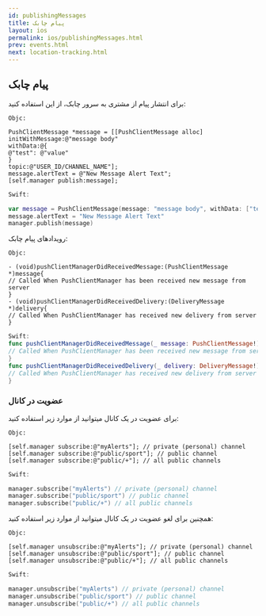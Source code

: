 ```yaml
---
id: publishingMessages
title: پیام چابک
layout: ios
permalink: ios/publishingMessages.html
prev: events.html
next: location-tracking.html
---
```


پیام چابک
-------------
برای انتشار پیام از مشتری به سرور چابک، از این استفاده کنید:

```objc
Objc:

PushClientMessage *message = [[PushClientMessage alloc]
initWithMessage:@"message body"
withData:@{
@"test": @"value"
}
topic:@"USER_ID/CHANNEL_NAME"];
message.alertText = @"New Message Alert Text";
[self.manager publish:message];
```
```swift
Swift:

var message = PushClientMessage(message: "message body", withData: ["test": "value"], topic: "USER_ID/CHANNEL_NAME")
message.alertText = "New Message Alert Text"
manager.publish(message)
```
رویدادهای پیام چابک:

```objc
Objc:

- (void)pushClientManagerDidReceivedMessage:(PushClientMessage *)message{
// Called When PushClientManager has been received new message from server
}
- (void)pushClientManagerDidReceivedDelivery:(DeliveryMessage *)delivery{
// Called When PushClientManager has received new delivery from server
}
```
```swift
Swift:
func pushClientManagerDidReceivedMessage(_ message: PushClientMessage!) {
// Called When PushClientManager has been received new message from server
}
func pushClientManagerDidReceivedDelivery(_ delivery: DeliveryMessage!) {
// Called When PushClientManager has received new delivery from server
}
```
### عضویت در کانال


برای عضویت در یک کانال میتوانید از موارد زیر استفاده کنید: 

``` objc
Objc: 

[self.manager subscribe:@"myAlerts"]; // private (personal) channel 
[self.manager subscribe:@"public/sport"]; // public channel 
[self.manager subscribe:@"public/+"]; // all public channels 

```
```swift
Swift: 

manager.subscribe("myAlerts") // private (personal) channel 
manager.subscribe("public/sport") // public channel 
manager.subscribe("public/+") // all public channels 

``` 
 همچنین برای لغو عضویت در یک کانال میتوانید از موارد زیر استفاده کنید:

``` objc
Objc: 

[self.manager unsubscribe:@"myAlerts"]; // private (personal) channel 
[self.manager unsubscribe:@"public/sport"]; // public channel 
[self.manager unsubscribe:@"public/+"]; // all public channels 

```
```swift
Swift: 

manager.unsubscribe("myAlerts") // private (personal) channel 
manager.unsubscribe("public/sport") // public channel 
manager.unsubscribe("public/+") // all public channels 

``` 
